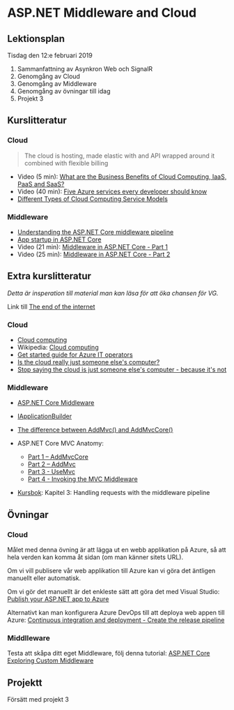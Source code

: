 # ASP.NET Middleware and Cloud 

## Lektionsplan
Tisdag den 12:e februari 2019

1. Sammanfattning av Asynkron Web och SignalR
1. Genomgång av Cloud
1. Genomgång av Middleware
1. Genomgång av övningar till idag
1. Projekt 3

## Kurslitteratur

### Cloud

> The cloud is hosting, made elastic with and API wrapped around it combined with flexible billing

* Video (5 min): [What are the Business Benefits of Cloud Computing, IaaS, PaaS and SaaS?](https://www.youtube.com/watch?v=whkyRvugqlM)
* Video (40 min): [Five Azure services every developer should know](https://channel9.msdn.com/Events/Connect/Microsoft-Connect--2018/T190)
* [Different Types of Cloud Computing Service Models](https://www.bluepiit.com/blog/different-types-of-cloud-computing-service-models/)

### Middleware
* [Understanding the ASP.NET Core middleware pipeline](https://www.thomaslevesque.com/2018/03/27/understanding-the-asp-net-core-middleware-pipeline/)
* [App startup in ASP.NET Core](https://docs.microsoft.com/en-us/aspnet/core/fundamentals/startup?view=aspnetcore-2.2)
* Video (21 min): [Middleware in ASP.NET Core - Part 1](https://www.youtube.com/watch?v=HCxAERjO4C4)
* Video (25 min): [Middleware in ASP.NET Core - Part 2](https://www.youtube.com/watch?v=A1ZmMoiBELc)

## Extra kurslitteratur
*Detta är insperation till material man kan läsa för att öka chansen för VG.*

Link till [The end of the internet](http://hmpg.net/)

### Cloud

* [Cloud computing](https://www.explainthatstuff.com/cloud-computing-introduction.html)
* Wikipedia: [Cloud computing](https://en.wikipedia.org/wiki/Cloud_computing)
* [Get started guide for Azure IT operators](https://docsmsftpdfs.blob.core.windows.net/guides/azure/azure-ops-guide.pdf)
* [Is the cloud really just someone else's computer?](https://www.techrepublic.com/article/is-the-cloud-really-just-someone-elses-computer/)
* [Stop saying the cloud is just someone else's computer - because it's not](https://www.zdnet.com/article/stop-saying-the-cloud-is-just-someone-elses-computer-because-its-not/)

### Middleware
* [ASP.NET Core Middleware](https://docs.microsoft.com/en-us/aspnet/core/fundamentals/middleware/?view=aspnetcore-2.2)
* [IApplicationBuilder](https://docs.microsoft.com/en-us/dotnet/api/microsoft.aspnetcore.builder.iapplicationbuilder?view=aspnetcore-2.2)
* [The difference between AddMvc() and AddMvcCore()](https://offering.solutions/blog/articles/2017/02/07/difference-between-addmvc-addmvcore/)
* ASP.NET Core MVC Anatomy:
    * [Part 1 – AddMvcCore](https://www.stevejgordon.co.uk/asp-net-core-mvc-anatomy-addmvccore)
    * [Part 2 – AddMvc](https://www.stevejgordon.co.uk/asp-net-core-anatomy-part-2-addmvc)
    * [Part 3 - UseMvc](https://www.stevejgordon.co.uk/asp-net-core-anatomy-part-3-addmvc)
    * [Part 4 - Invoking the MVC Middleware](https://www.stevejgordon.co.uk/invoking-mvc-middleware-asp-net-core-anatomy-part-4)


* [Kursbok](book.md): Kapitel 3: Handling requests with the middleware pipeline

## Övningar

### Cloud

Målet med denna övning är att lägga ut en webb applikation på Azure, så att hela verden kan komma åt sidan (om man känner sitets URL).

Om vi vill publisere vår web applikation till Azure kan vi göra det äntligen manuellt eller automatisk.

Om vi gör det manuellt är det enkleste sätt att göra det med Visual Studio:
[Publish your ASP.NET app to Azure](https://tutorials.visualstudio.com/aspnet-azure/intro)

Alternativt kan man konfigurera Azure DevOps till att deploya web appen till Azure:
[Continuous integration and deployment - Create the release pipeline](https://docs.microsoft.com/en-us/aspnet/core/azure/devops/cicd?view=aspnetcore-2.2#create-the-release-pipeline)

### Middlleware
Testa att skåpa ditt eget Middleware, följ denna tutorial: [ASP.NET Core Exploring Custom Middleware](https://adamstorr.azurewebsites.net/blog/aspnetcore-exploring-custom-middleware)

## Projektt
Försätt med projekt 3